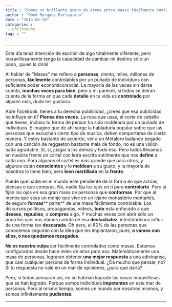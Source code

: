 ```yaml
---
title : "Somos un brillante grano de arena entre masas fácilmente controlables."
author : "Obed Marquez Parlapiano"
date : "2014-04-10"
categories : 
 - philosophy
tags : ""
---
```


* * *

Este día tenía intención de escribir de algo totalmente diferente, pero maravillosamente tengo la capacidad de cambiar mi destino sólo un poco, ¡quien lo diría!

Al hablar de "Masas" me refiero a **personas**, ciento, miles, millones de personas, **fácilmente** controlables por un puñado de individuos con suficiente poder económico/social. La mayoría de las veces sin darse cuenta, **muchas veces para bien**, pero a mi parecer, si todos se dieran cuenta de la forma en que cada **detalle** en tu vida es **controlado** por alguien más, dudo les gustaría.

Abre Facebook, tienes a tu derecha publicidad, ¿crees que esa publicidad no influye en ti? **Piensa dos veces.** La ropa que usas, el corte de cabello que tienes, incluso tu forma de pensar ha sido moldeada por un puñado de individuos. E imagino que de ahí surge la habladuría popular sobre que las personas que escuchan cierto tipo de musica, deben comportarse de cierta manera. Y estoy bastante de acuerdo, ver a un Metalero bailando pegado con una canción de reggaeton bastante mala de fondo, no es una visión nada agradable. Sí, sí, juzgar a los demás y todo eso. Pero todos llevamos en nuestra frente un cartel con letra escrita sutilmente que nos **define** a cada uno. Para algunos el cartel es más grande que para otros, y algunos están **conscientes** y lo **moldean** a su gusto, y la mayoría de nosotros lo tiene bien, pero **bien** **martillado** en la **frente**.

Puede que nadie en el mundo este pendiente de la forma en que actúas, piensas o que compras. No, nadie fija los ojos en ti para **controlarte**. Pero si fijan los ojos en esa gran masa de personas que **conformas**. Por que al menos que seas un monje que vive en un lejano monasterio montañés, de seguro **formas**** parte** de una masa fácilmente controlable. Los discursos políticos, propagandas, vídeos, **todo** esta enfocado a que **desees**, **repudies**, o **compres** algo. Y muchas veces con abrir sólo un poco los ojos nos damos cuenta de esa **desfachatez**, intentándonos influir de una forma tan **descarada**. Oh pero, el 80% de las personas que conocemos seguirán con la idea que les implantaron, pues, **o vamos con ellos, o nos quedamos rezagados.**

**No es nuestra culpa** ser fácilmente controlados como masas. Estamos configurados desde hace miles de años para eso. Matemáticamente una masa de personas, lograran obtener **una mejor respuesta** a una adivinansa, que casi cualquier persona de forma individual. ¿Da mucho que pensar, no? Si tu respuesta no vale en un mar de opiniones, ¿para que darla?

Pero, si todos pensaran así, no se habrían logrado las cosas maravillosas que se han logrado. Porque somos individuos **impotentes** en este mar de personas. Pero al mismo tiempo, somos un mundo por nosotros mismos, y somos infinitamente **pudientes**.

* * *
